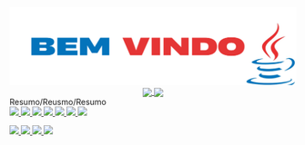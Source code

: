<img  src="Fotos/gif/BemVindoFinalizado.png">
<div align="center">
  <a href="https://github.com/anuraghazra/github-readme-stats">
    <img align="center" src="https://github-readme-stats.vercel.app/api?username=Alfredo-Ramon&show_icons=true&theme=dark" height="150">
  </a>
  <a href="https://github.com/anuraghazra/github-readme-stats">
    <img align="center" src="https://github-readme-stats.vercel.app/api/top-langs/?username=Alfredo-Ramon&layout=compact&theme=red" height="150" />
  </a>
</div>

<dive>
  Resumo/Reusmo/Resumo
</dive>


<br>
<div align="left"> 
  <a href="alfredoramon@gmail.com"> <img src="https://img.shields.io/badge/IntelliJ_IDEA-000000.svg?style=for-the-badge&logo=intellij-idea&logoColor=white"> </a>
  <a href="alfredoramon@gmail.com"> <img src="https://img.shields.io/badge/UpWork-6FDA44?style=for-the-badge&logo=Upwork&logoColor=white"> </a>
  <a href="alfredoramon@gmail.com"> <img src="https://img.shields.io/badge/Java-ED8B00?style=for-the-badge&logo=openjdk&logoColor=white"> </a>     
  <a href="alfredoramon@gmail.com"> <img src="https://img.shields.io/badge/SQL-07405E?style=for-the-badge&logo=sqlite&logoColor=white"> </a>
   <a href="alfredoramon@gmail.com"> <img src="https://img.shields.io/badge/GIT-E44C30?style=for-the-badge&logo=git&logoColor=white"> </a>
  <a href="alfredoramon@gmail.com"> <img src="https://img.shields.io/badge/Udemy-EC5252?style=for-the-badge&logo=Udemy&logoColor=white"> </a> 
  <a href="alfredoramon@gmail.com"> <img src="https://img.shields.io/badge/Codecademy-FFF0E5?style=for-the-badge&logo=codecademy&logoColor=303347"> </a> 
  
  <a href="https://www.linkedin.com/in/alfredo-ramon-programador/"> <img src="https://img.shields.io/badge/LinkedIn-0077B5?style=for-the-badge&logo=linkedin&logoColor=white"> </a> 
  <a href="alfredoramon@gmail.com"> <img src="https://img.shields.io/badge/Gmail-D14836?style=for-the-badge&logo=gmail&logoColor=white"> </a>
  <a href="alfredoramon@gmail.com"> <img src="https://img.shields.io/badge/Instagram-%23E4405F.svg?style=for-the-badge&logo=Instagram&logoColor=white"> </a>
  <a href="alfredoramon@gmail.com"> <img src="https://img.shields.io/badge/Facebook-%231877F2.svg?style=for-the-badge&logo=Facebook&logoColor=white"> </a> </div>
</div>
